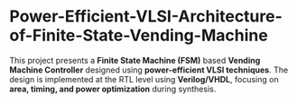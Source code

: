 # Power-Efficient-VLSI-Architecture-of-Finite-State-Vending-Machine
This project presents a **Finite State Machine (FSM)** based **Vending Machine Controller** designed using **power-efficient VLSI techniques**. The design is implemented at the RTL level using **Verilog/VHDL**, focusing on **area, timing, and power optimization** during synthesis.  
